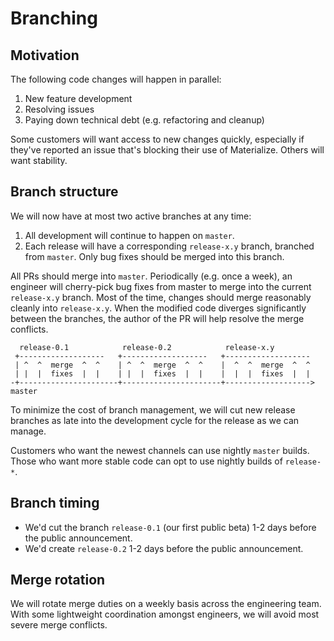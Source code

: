 # Branching

## Motivation

The following code changes will happen in parallel:

1. New feature development
2. Resolving issues
3. Paying down technical debt (e.g. refactoring and cleanup)

Some customers will want access to new changes quickly, especially if they've
reported an issue that's blocking their use of Materialize. Others will want
stability.

## Branch structure

We will now have at most two active branches at any time:

1. All development will continue to happen on `master`.
2. Each release will have a corresponding `release-x.y` branch, branched from
   `master`. Only bug fixes should be merged into this branch.

All PRs should merge into `master`. Periodically (e.g. once a week), an engineer
will cherry-pick bug fixes from master to merge into the current `release-x.y`
branch. Most of the time, changes should merge reasonably cleanly into
`release-x.y`. When the modified code diverges significantly between the
branches, the author of the PR will help resolve the merge conflicts.

```
  release-0.1            release-0.2            release-x.y
 +-------------------   +-------------------   +-------------------
 | ^  ^  merge  ^  ^    | ^  ^  merge  ^  ^    |  ^  ^  merge  ^  ^
 | |  |  fixes  |  |    | |  |  fixes  |  |    |  |  |  fixes  |  |
-+----------------------+----------------------+-------------------> master
```

To minimize the cost of branch management, we will cut new release branches as
late into the development cycle for the release as we can manage.

Customers who want the newest channels can use nightly `master` builds. Those
who want more stable code can opt to use nightly builds of `release-*`.

## Branch timing

* We'd cut the branch `release-0.1` (our first public beta) 1-2 days before
  the public announcement.
* We'd create `release-0.2` 1-2 days before the public announcement.

## Merge rotation

We will rotate merge duties on a weekly basis across the engineering team. With
some lightweight coordination amongst engineers, we will avoid most severe merge
conflicts.
